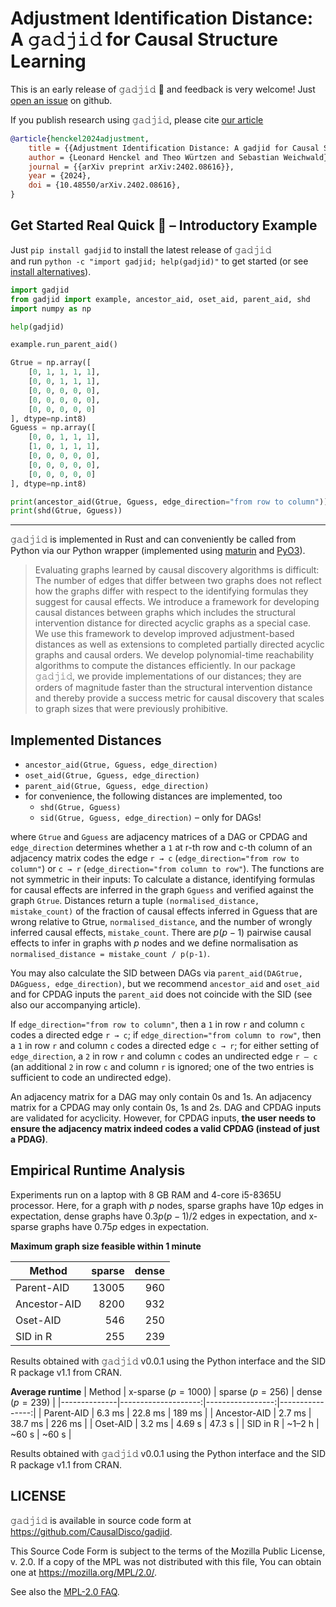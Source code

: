 # Adjustment Identification Distance: A 𝚐𝚊𝚍𝚓𝚒𝚍 for Causal Structure Learning

This is an early release of 𝚐𝚊𝚍𝚓𝚒𝚍 🐥 and feedback is very welcome!
Just [open an issue](https://github.com/CausalDisco/gadjid/issues/new/choose) on github.

If you publish research using 𝚐𝚊𝚍𝚓𝚒𝚍, please cite
[our article](https://doi.org/10.48550/arXiv.2402.08616)
```bibtex
@article{henckel2024adjustment,
    title = {{Adjustment Identification Distance: A gadjid for Causal Structure Learning}},
    author = {Leonard Henckel and Theo Würtzen and Sebastian Weichwald},
    journal = {{arXiv preprint arXiv:2402.08616}},
    year = {2024},
    doi = {10.48550/arXiv.2402.08616},
}
```


## Get Started Real Quick 🚀 – Introductory Example

Just `pip install gadjid` to install the latest release of 𝚐𝚊𝚍𝚓𝚒𝚍 \
and run `python -c "import gadjid; help(gadjid)"` to get started
(or see [install alternatives](https://github.com/CausalDisco/gadjid#installation--python)).

```python
import gadjid
from gadjid import example, ancestor_aid, oset_aid, parent_aid, shd
import numpy as np

help(gadjid)

example.run_parent_aid()

Gtrue = np.array([
    [0, 1, 1, 1, 1],
    [0, 0, 1, 1, 1],
    [0, 0, 0, 0, 0],
    [0, 0, 0, 0, 0],
    [0, 0, 0, 0, 0]
], dtype=np.int8)
Gguess = np.array([
    [0, 0, 1, 1, 1],
    [1, 0, 1, 1, 1],
    [0, 0, 0, 0, 0],
    [0, 0, 0, 0, 0],
    [0, 0, 0, 0, 0]
], dtype=np.int8)

print(ancestor_aid(Gtrue, Gguess, edge_direction="from row to column"))
print(shd(Gtrue, Gguess))
```


---


𝚐𝚊𝚍𝚓𝚒𝚍 is implemented in Rust
and can conveniently be called from Python via our Python wrapper
(implemented using [maturin](https://www.maturin.rs/) and [PyO3](https://pyo3.rs/)).

> Evaluating graphs learned by causal discovery algorithms is difficult: The number of edges that differ between two graphs does not reflect how the graphs differ with respect to the identifying formulas they suggest for causal effects. We introduce a framework for developing causal distances between graphs which includes the
structural intervention distance for directed acyclic graphs as a special case. We use this framework to develop improved adjustment-based distances as well as extensions to completed partially directed acyclic graphs and causal orders. We develop polynomial-time reachability algorithms to compute the distances efficiently. In our package 𝚐𝚊𝚍𝚓𝚒𝚍, we provide implementations of our distances; they are orders of magnitude faster than the structural intervention distance and thereby provide a success metric for causal discovery that scales to graph sizes that were previously prohibitive.


## Implemented Distances

* `ancestor_aid(Gtrue, Gguess, edge_direction)`
* `oset_aid(Gtrue, Gguess, edge_direction)`
* `parent_aid(Gtrue, Gguess, edge_direction)`
* for convenience, the following distances are implemented, too
    * `shd(Gtrue, Gguess)`
    * `sid(Gtrue, Gguess, edge_direction)` – only for DAGs!

where `Gtrue` and `Gguess` are adjacency matrices of a DAG or CPDAG
and `edge_direction` determines whether a `1` at r-th row and c-th column of an adjacency matrix
codes the edge `r → c` (`edge_direction="from row to column"`) or `c → r` (`edge_direction="from column to row"`).
The functions are not symmetric in their inputs:
To calculate a distance,
identifying formulas for causal effects are inferred in the graph `Gguess`
and verified against the graph `Gtrue`.
Distances return a tuple `(normalised_distance, mistake_count)`
of the fraction of causal effects inferred in Gguess that are wrong relative to Gtrue, `normalised_distance`,
and the number of wrongly inferred causal effects, `mistake_count`.
There are $p(p-1)$ pairwise causal effects to infer in graphs with $p$ nodes
and we define normalisation as  `normalised_distance = mistake_count / p(p-1)`.

You may also calculate the SID between DAGs via `parent_aid(DAGtrue, DAGguess, edge_direction)`,
but we recommend `ancestor_aid` and `oset_aid` and for CPDAG inputs the `parent_aid` does not coincide with the SID
(see also our accompanying article).

If `edge_direction="from row to column"`, then
a `1` in row `r` and column `c` codes a directed edge `r → c`;
if `edge_direction="from column to row"`, then
a `1` in row `r` and column `c` codes a directed edge `c → r`;
for either setting of `edge_direction`,
a `2` in row `r` and column `c` codes an undirected edge `r – c`
(an additional `2` in row `c` and column `r` is ignored;
one of the two entries is sufficient to code an undirected edge).

An adjacency matrix for a DAG may only contain 0s and 1s.
An adjacency matrix for a CPDAG may only contain 0s, 1s and 2s.
DAG and CPDAG inputs are validated for acyclicity.
However, for CPDAG inputs, __the user needs to ensure the adjacency
matrix indeed codes a valid CPDAG (instead of just a PDAG)__.


## Empirical Runtime Analysis

Experiments run on a laptop with 8 GB RAM and 4-core i5-8365U processor.
Here, for a graph with $p$ nodes,
sparse graphs have $10p$ edges in expectation,
dense graphs have $0.3p(p-1)/2$ edges in expectation,
and
x-sparse graphs have $0.75p$ edges in expectation.

__Maximum graph size feasible within 1 minute__

| Method       | sparse | dense |
|--------------|-------:|------:|
| Parent-AID   |  13005 |   960 |
| Ancestor-AID |   8200 |   932 |
| Oset-AID     |    546 |   250 |
| SID in R     |    255 |   239 |

Results obtained with 𝚐𝚊𝚍𝚓𝚒𝚍 v0.0.1 using the Python interface
and the SID R package v1.1 from CRAN.

__Average runtime__
| Method       | x-sparse ($p=1000$) | sparse ($p=256$) | dense ($p=239$) |
|--------------|--------------------:|-----------------:|----------------:|
| Parent-AID   |              6.3 ms |          22.8 ms |          189 ms |
| Ancestor-AID |              2.7 ms |          38.7 ms |          226 ms |
| Oset-AID     |              3.2 ms |          4.69 s  |         47.3 s  |
| SID in R     |             ~1–2 h  |           ~60 s  |          ~60 s  |

Results obtained with 𝚐𝚊𝚍𝚓𝚒𝚍 v0.0.1 using the Python interface
and the SID R package v1.1 from CRAN.


## LICENSE

𝚐𝚊𝚍𝚓𝚒𝚍 is available in source code form at <https://github.com/CausalDisco/gadjid>.

This Source Code Form is subject to the terms of the Mozilla Public License, v. 2.0.
If a copy of the MPL was not distributed with this file, You can obtain one at https://mozilla.org/MPL/2.0/.

See also the [MPL-2.0 FAQ](https://mozilla.org/MPL/2.0/FAQ).
